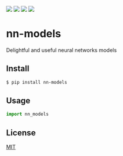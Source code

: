 [![](https://github.com/kaelzhang/nn-models/actions/workflows/python.yml/badge.svg)](https://github.com/kaelzhang/nn-models/actions/workflows/python.yml)
[![](https://codecov.io/gh/kaelzhang/nn-models/branch/master/graph/badge.svg)](https://codecov.io/gh/kaelzhang/nn-models)
[![](https://img.shields.io/pypi/v/nn-models.svg)](https://pypi.org/project/nn-models/)
[![](https://img.shields.io/pypi/l/nn-models.svg)](https://github.com/kaelzhang/nn-models)

# nn-models

Delightful and useful neural networks models

## Install

```sh
$ pip install nn-models
```

## Usage

```py
import nn_models
```

## License

[MIT](LICENSE)
